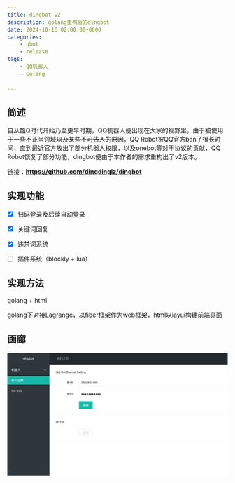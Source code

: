 ```yaml
---
title: dingbot v2
description: golang重构后的dingbot
date: 2024-10-16 02:00:00+0000
categories:
    - qbot
    - release
tags:
    - QQ机器人
    - Golang

---
```


## 简述

自从酷Q时代开始乃至更早时期，QQ机器人便出现在大家的视野里，由于被使用于一些不正当领域~~以及某些不可告人的原因~~，QQ Robot被QQ官方ban了很长时间，直到最近官方放出了部分机器人权限，以及onebot等对于协议的贡献，QQ Robot恢复了部分功能，dingbot便由于本作者的需求重构出了v2版本。

链接：**https://github.com/dingdinglz/dingbot**

## 实现功能

- [x] 扫码登录及后续自动登录

- [x] 关键词回复

- [x] 违禁词系统

- [ ] 插件系统（blockly + lua）

## 实现方法

golang + html

golang下对接[Lagrange](https://github.com/LagrangeDev/LagrangeGo)，以[fiber](https://github.com/gofiber/fiber)框架作为web框架，html以[layui](https://layui.dev)构建前端界面

## 画廊

![1](1.png)